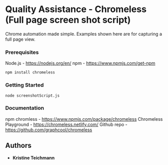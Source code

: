 # Quality Assistance - Chromeless (Full page screen shot script)

Chrome automation made simple. Examples shown here are for capturing a full page view.

### Prerequisites

Node.js - https://nodejs.org/en/
npm - https://www.npmjs.com/get-npm

`npm install chromeless`

### Getting Started

`node screenshotScript.js`

### Documentation

npm chromless - https://www.npmjs.com/package/chromeless
Chromeless Playground - https://chromeless.netlify.com/
Github repo - https://github.com/graphcool/chromeless

## Authors

* **Kristine Teichmann**
